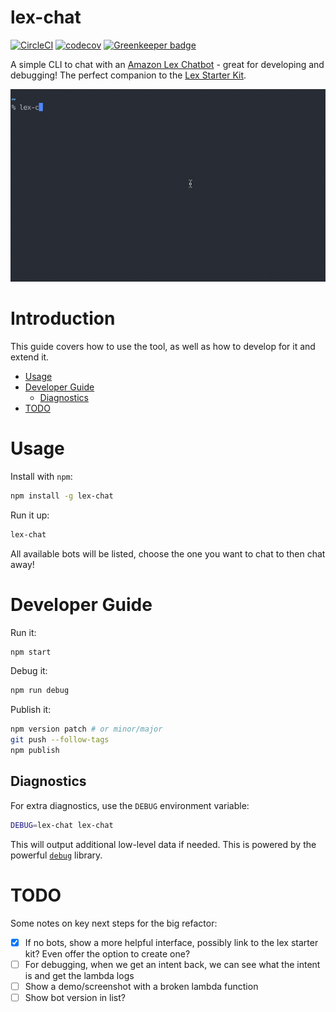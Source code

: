 # lex-chat

[![CircleCI](https://circleci.com/gh/dwmkerr/lex-chat.svg?style=shield)](https://circleci.com/gh/dwmkerr/lex-chat) [![codecov](https://codecov.io/gh/dwmkerr/lex-chat/branch/master/graph/badge.svg)](https://codecov.io/gh/dwmkerr/lex-chat) [![Greenkeeper badge](https://badges.greenkeeper.io/dwmkerr/lex-chat.svg)](https://greenkeeper.io/)

A simple CLI to chat with an [Amazon Lex Chatbot](https://aws.amazon.com/lex/) - great for developing and debugging! The perfect companion to the [Lex Starter Kit](https://github.com/dwmkerr/lex-starter-kit).

![Example Screenshot](./docs/lex-chat.gif)

# Introduction

This guide covers how to use the tool, as well as how to develop for it and extend it.

<!-- vim-markdown-toc GFM -->

* [Usage](#usage)
* [Developer Guide](#developer-guide)
    * [Diagnostics](#diagnostics)
* [TODO](#todo)

<!-- vim-markdown-toc -->

# Usage

Install with `npm`:

```bash
npm install -g lex-chat
```

Run it up:

```bash
lex-chat
```

All available bots will be listed, choose the one you want to chat to then chat away!

# Developer Guide

Run it:

```bash
npm start
```

Debug it:

```bash
npm run debug
```

Publish it:

```bash
npm version patch # or minor/major
git push --follow-tags
npm publish
```

## Diagnostics

For extra diagnostics, use the `DEBUG` environment variable:

```sh
DEBUG=lex-chat lex-chat
```

This will output additional low-level data if needed. This is powered by the powerful [`debug`](https://github.com/visionmedia/debug) library.

# TODO

Some notes on key next steps for the big refactor:

- [x] If no bots, show a more helpful interface, possibly link to the lex starter kit? Even offer the option to create one?
- [ ] For debugging, when we get an intent back, we can see what the intent is and get the lambda logs
- [ ] Show a demo/screenshot with a broken lambda function
- [ ] Show bot version in list?
